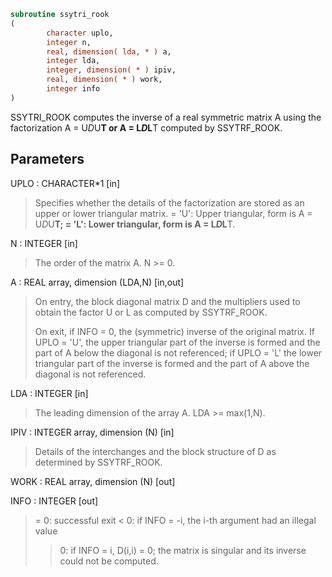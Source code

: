 ```fortran
subroutine ssytri_rook
(
        character uplo,
        integer n,
        real, dimension( lda, * ) a,
        integer lda,
        integer, dimension( * ) ipiv,
        real, dimension( * ) work,
        integer info
)
```

SSYTRI_ROOK computes the inverse of a real symmetric
matrix A using the factorization A = U*D*U**T or A = L*D*L**T
computed by SSYTRF_ROOK.

## Parameters
UPLO : CHARACTER*1 [in]
> Specifies whether the details of the factorization are stored
> as an upper or lower triangular matrix.
> = 'U':  Upper triangular, form is A = U*D*U**T;
> = 'L':  Lower triangular, form is A = L*D*L**T.

N : INTEGER [in]
> The order of the matrix A.  N >= 0.

A : REAL array, dimension (LDA,N) [in,out]
> On entry, the block diagonal matrix D and the multipliers
> used to obtain the factor U or L as computed by SSYTRF_ROOK.
> 
> On exit, if INFO = 0, the (symmetric) inverse of the original
> matrix.  If UPLO = 'U', the upper triangular part of the
> inverse is formed and the part of A below the diagonal is not
> referenced; if UPLO = 'L' the lower triangular part of the
> inverse is formed and the part of A above the diagonal is
> not referenced.

LDA : INTEGER [in]
> The leading dimension of the array A.  LDA >= max(1,N).

IPIV : INTEGER array, dimension (N) [in]
> Details of the interchanges and the block structure of D
> as determined by SSYTRF_ROOK.

WORK : REAL array, dimension (N) [out]

INFO : INTEGER [out]
> = 0: successful exit
> < 0: if INFO = -i, the i-th argument had an illegal value
> > 0: if INFO = i, D(i,i) = 0; the matrix is singular and its
> inverse could not be computed.
